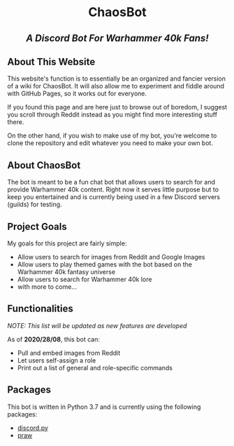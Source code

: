 <html>
  <body>
      <h1 style ="text-align:center"><b>ChaosBot</b></h1>
      <h2 style ="text-align:center"><i>A Discord Bot For Warhammer 40k Fans!</i></h2>
      
  </body>
</html>

## About This Website

This website's function is to essentially be an organized and fancier version
of a wiki for ChaosBot.
It will also allow me to experiment and fiddle around with GitHub Pages, so
it works out for everyone.

If you found this page and are here just to browse out of boredom, I suggest
you scroll through Reddit instead as you might find more interesting
stuff there.

On the other hand, if you wish to make use of my bot, you're welcome to clone
the repository and edit whatever you need to make your own bot.

## About ChaosBot

The bot is meant to be a fun chat bot that allows users to search for and
provide Warhammer 40k content.
Right now it serves little purpose but to keep you entertained and is
currently being used in a few Discord servers (guilds) for testing.

## Project Goals

My goals for this project are fairly simple:

* Allow users to search for images from Reddit and Google Images
* Allow users to play themed games with the bot based on the Warhammer
40k fantasy universe
* Allow users to search for Warhammer 40k lore
* with more to come...

## Functionalities

*NOTE: This list will be updated as new features are developed*

As of **2020/28/08**, this bot can:

* Pull and embed images from Reddit
* Let users self-assign a role
* Print out a list of general and role-specific commands

## Packages

This bot is written in Python 3.7 and is currently using the following packages:

* [discord.py](https://discordpy.readthedocs.io/en/latest/index.html "Discord.py API Documentation")
* [praw](https://praw.readthedocs.io/en/latest/index.html "PRAW Documentation")
